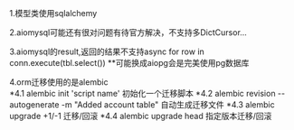 1.模型类使用sqlalchemy

2.aiomysql可能还有很对问题有待官方解决，不支持多DictCursor...

3.aiomysql的result,返回的结果不支持async for row in conn.execute(tbl.select()) **可能换成aiopg会是完美使用pg数据库

4.orm迁移使用的是alembic     
    *4.1 alembic init 'script name'  初始化一个迁移脚本
    *4.2 alembic revision --autogenerate -m "Added account table" 自动生成迁移文件
    *4.3 alembic upgrade +1/-1 迁移/回滚 
    *4.4 alembic upgrade head   指定版本迁移/回滚